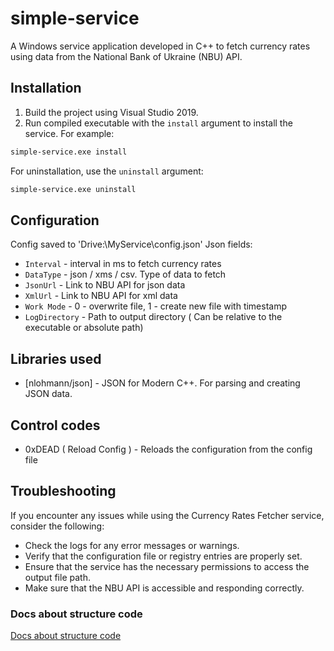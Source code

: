 # simple-service
A Windows service application developed in C++ to fetch currency rates using data from the National Bank of Ukraine (NBU) API.

## Installation
1. Build the project using Visual Studio 2019.
2. Run compiled executable with the `install` argument to install the service. For example:
```cmd
simple-service.exe install
```

For uninstallation, use the `uninstall` argument:
```cmd
simple-service.exe uninstall
```

## Configuration
Config saved to 'Drive:\MyService\config.json'
Json fields:
- `Interval` - interval in ms to fetch currency rates
- `DataType` - json / xms / csv. Type of data to fetch
- `JsonUrl` - Link to NBU API for json data
- `XmlUrl` - Link to NBU API for xml data
- `Work Mode` - 0 - overwrite file, 1 - create new file with timestamp
- `LogDirectory` - Path to output directory ( Can be relative to the executable or absolute path)

## Libraries used
- [nlohmann/json] - JSON for Modern C++. For parsing and creating JSON data.

## Control codes
- 0xDEAD ( Reload Config ) - Reloads the configuration from the config file

## Troubleshooting
If you encounter any issues while using the Currency Rates Fetcher service, consider the following:
- Check the logs for any error messages or warnings.
- Verify that the configuration file or registry entries are properly set.
- Ensure that the service has the necessary permissions to access the output file path.
- Make sure that the NBU API is accessible and responding correctly.

### Docs about structure code
[Docs about structure code](docs/structure.md)

